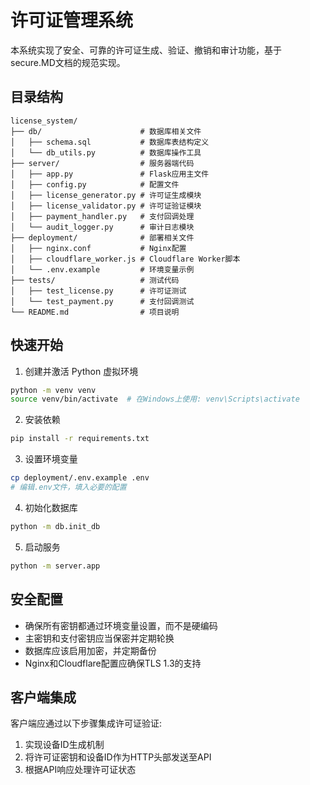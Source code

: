 # 许可证管理系统

本系统实现了安全、可靠的许可证生成、验证、撤销和审计功能，基于secure.MD文档的规范实现。

## 目录结构

```
license_system/
├── db/                      # 数据库相关文件
│   ├── schema.sql           # 数据库表结构定义
│   └── db_utils.py          # 数据库操作工具
├── server/                  # 服务器端代码
│   ├── app.py               # Flask应用主文件
│   ├── config.py            # 配置文件
│   ├── license_generator.py # 许可证生成模块
│   ├── license_validator.py # 许可证验证模块
│   ├── payment_handler.py   # 支付回调处理
│   └── audit_logger.py      # 审计日志模块
├── deployment/              # 部署相关文件
│   ├── nginx.conf           # Nginx配置
│   ├── cloudflare_worker.js # Cloudflare Worker脚本
│   └── .env.example         # 环境变量示例
├── tests/                   # 测试代码
│   ├── test_license.py      # 许可证测试
│   └── test_payment.py      # 支付回调测试
└── README.md                # 项目说明
```

## 快速开始

1. 创建并激活 Python 虚拟环境
```bash
python -m venv venv
source venv/bin/activate  # 在Windows上使用: venv\Scripts\activate
```

2. 安装依赖
```bash
pip install -r requirements.txt
```

3. 设置环境变量
```bash
cp deployment/.env.example .env
# 编辑.env文件，填入必要的配置
```

4. 初始化数据库
```bash
python -m db.init_db
```

5. 启动服务
```bash
python -m server.app
```

## 安全配置

- 确保所有密钥都通过环境变量设置，而不是硬编码
- 主密钥和支付密钥应当保密并定期轮换
- 数据库应该启用加密，并定期备份
- Nginx和Cloudflare配置应确保TLS 1.3的支持

## 客户端集成

客户端应通过以下步骤集成许可证验证:

1. 实现设备ID生成机制
2. 将许可证密钥和设备ID作为HTTP头部发送至API
3. 根据API响应处理许可证状态

